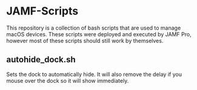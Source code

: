 # JAMF-Scripts

This repository is a collection of bash scripts that are used to manage macOS devices. These scripts were deployed and executed by JAMF Pro, however most of these scripts should still work by themselves.

## autohide_dock.sh

Sets the dock to automatically hide. It will also remove the delay if you mouse over the dock so it will show immediately.
